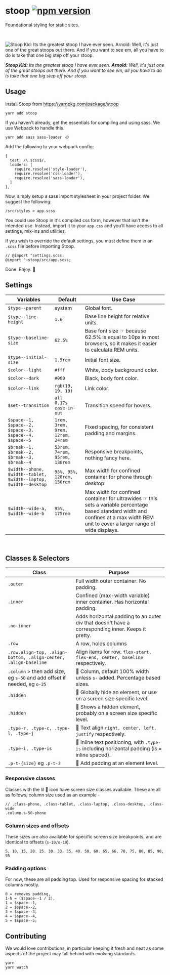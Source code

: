 
# stoop [![npm version](https://badge.fury.io/js/stoop.svg)](https://badge.fury.io/js/stoop) 

Foundational styling for static sites.

&nbsp;

![Stoop Kid: Its the greatest stoop I have ever seen. Arnold: Well, it's just one of the great stoops out there. And if you want to see em, all you have to do is take that one big step off your stoop.](https://mtv.mtvnimages.com/uri/mgid:ao:image:mtv.com:205384)

***Stoop Kid:** Its the greatest stoop I have ever seen. **Arnold:** Well, it's just one of the great stoops out there. And if you want to see em, all you have to do is take that one big step off your stoop.*
&nbsp;

## Usage
Install Stoop from https://yarnpkg.com/package/stoop

    yarn add stoop

If you haven't already, get the essentials for compiling and using sass. We use Webpack to handle this.
```
yarn add sass sass-loader -D
```

Add the following to your webpack config:

```
{
  test: /\.scss$/,
  loaders: [
    require.resolve('style-loader'),
    require.resolve('css-loader'),
    require.resolve('sass-loader'),
  ]
},
```
Now, simply setup a sass import stylesheet in your project folder. We suggest the following:

    /src/styles > app.scss

You could use Stoop in it's compiled css form, however that isn't the intended use. Instead, import it to your `app.css` and you'll have access to all settings, mix-ins and utilities. 

If you wish to override the default settings, you must define them in an `.scss` file before importing Stoop.

    // @import "settings.scss;
    @import "~stoop/src/app.scss;

Done. Enjoy. 🍷


## Settings
|Variables| Default  | Use Case
|--|--|--|
| `$type--parent` | system | Global font. |
| `$type--line-height` | `1.6` | Base line height for relative units. |
| `$type--baseline-size` | `62.5%` | Base font size ☞ because 62.5% is equal to 10px in most browsers, so it makes it easier to calculate REM units. |
| `$type--initial-size` | `1.5rem` | Initial font size. |
| `$color--light` | `#fff` | White, body background color. |
| `$color--dark` | `#000` | Black, body font color. |
| `$color--link` | `rgb(19, 19, 19)` | Link color. |
| `$set--transition` | `all  0.17s  ease-in-out` | Transition speed for hovers. |
| `$space--1, $space--2, $space--3. $space--4, $space--5` | `1rem, 3rem, 9rem, 12rem, 24rem` | Fixed spacing, for consistent padding and margins. |
| `$break--1, $break--2, $break--3, $break--4` | `53rem, 74rem, 95rem, 130rem` | Responsive breakpoints, nothing fancy here. |
| `$width--phone, $width--tablet, $width--laptop, $width--desktop` | `95%, 95%, 128rem, 150rem` | Max width for confined container for phone through desktop. |
| `$width--wide-a, $width--wide-b` | `95%, 175rem` | Max width for confined container for ultrawides ☞ this sets a variable percentage based standard width and confines at a max width REM unit to cover a larger range of wide displays. |
&nbsp;
## Classes & Selectors
|Class| Purpose
|--|--|
| `.outer` | Full width outer container. No padding. |
| `.inner` | Confined (max-width variable) inner container. Has horizontal padding. |
| `.no-inner` | Adds horizontal padding to an outer div that doesn't have a corresponding inner. Keeps it pretty. |
| `.row` | A row, holds columns |
| `.row.align-top, .align-bottom, .align-center, .align-baseline` | Align items for row. `flex-start, flex-end, center, baseline` respectively. |
| `.column` > then add size, eg `s-50` and add offset if needed, eg `o-25` | 📱 Column, default 100% width unless `s-` added. Percentage based sizes.  |
| `.hidden` | 📱 Globally hide an element, or use on a screen size specific level.  |
| `.hidden` | 📱 Shows a hidden element, probably on a screen size specific level.  |
| `.type-r, .type-c, .type-l, .type-j` | 📱 Text align `right, center, left, justify` respectively. |
| `.type-i, .type-is` | 📱 Inline text positioning, with `.type-is` including horizontal padding (is = inline spaced). |
| `.p-t-{size}` eg `.p-t-3` | 📱 Add padding at an element level. |

### Responsive classes
Classes with the lil 📱 icon have screen size classes available. These are all as follows, column size used as an example - 

    // .class-phone, .class-tablet, .class-laptop, .class-desktop, .class-wide
    .column.s-50-phone

### Column sizes and offsets
These sizes are also available for specific screen size breakpoints, and are identical to offsets (`s-10/o-10`).

    5, 10, 15, 20. 25. 30. 33, 35, 40. 50, 60. 65, 66, 70, 75, 80, 85, 90, 95

### Padding options
For now, these are all padding top. Used for responsive spacing for stacked columns mostly. 

    0 = removes padding, 
    1-h = ($space--1 / 2), 
    1 = $space--1, 
    2 = $space--2, 
    3 = $space--3, 
    4 = $space--4, 
    5 = $space--5;


## Contributing
We would love contributions, in particular keeping it fresh and neat as some aspects of the project may fall behind with evolving standards. 

    yarn
    yarn watch

  
